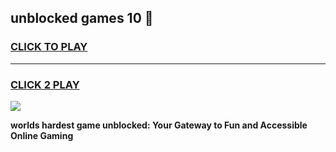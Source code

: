 
## unblocked games 10 👋
<h3>
<a href="https://premium.freeplayer.one?title=unblocked_games_10&ref=13F">CLICK TO PLAY</a></h3>
<hr>

<h3>
<a href="https://premium.freeplayer.one?title=unblocked_games_10&ref=13F">CLICK 2 PLAY</a>
  
</h3>

<a href="https://premium.freeplayer.one?title=unblocked_games_10&ref=12F/"><img src="https://clearcache.store/games.png"></a>


**worlds hardest game unblocked: Your Gateway to Fun and Accessible Online Gaming**
